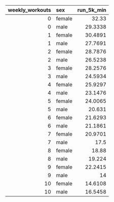 |   weekly_workouts | sex    |   run_5k_min |
|------------------:|:-------|-------------:|
|                 0 | female |      32.33   |
|                 0 | male   |      29.3338 |
|                 1 | female |      30.4891 |
|                 1 | male   |      27.7691 |
|                 2 | female |      28.7876 |
|                 2 | male   |      26.5238 |
|                 3 | female |      28.2576 |
|                 3 | male   |      24.5934 |
|                 4 | female |      25.9297 |
|                 4 | male   |      23.1476 |
|                 5 | female |      24.0065 |
|                 5 | male   |      20.631  |
|                 6 | female |      21.6293 |
|                 6 | male   |      21.1861 |
|                 7 | female |      20.9701 |
|                 7 | male   |      17.5    |
|                 8 | female |      18.88   |
|                 8 | male   |      19.224  |
|                 9 | female |      22.2415 |
|                 9 | male   |      14      |
|                10 | female |      14.6108 |
|                10 | male   |      16.5458 |